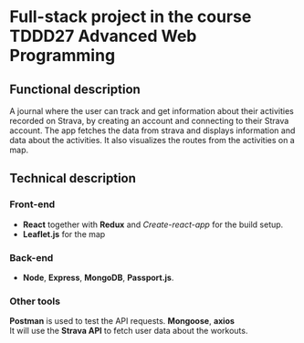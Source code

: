 # Full-stack project in the course TDDD27 Advanced Web Programming

## Functional description

A journal where the user can track and get information about their activities recorded on Strava, by creating an account and connecting to their Strava account. The app fetches the data from strava and displays information and data about the activities. It also visualizes the routes from the activities on a map.

## Technical description

### Front-end

- **React** together with **Redux** and _Create-react-app_ for the build setup.
- **Leaflet.js** for the map

### Back-end

- **Node**, **Express**, **MongoDB**, **Passport.js**.

### Other tools

**Postman** is used to test the API requests. **Mongoose**, **axios**  
It will use the **Strava API** to fetch user data about the workouts.

